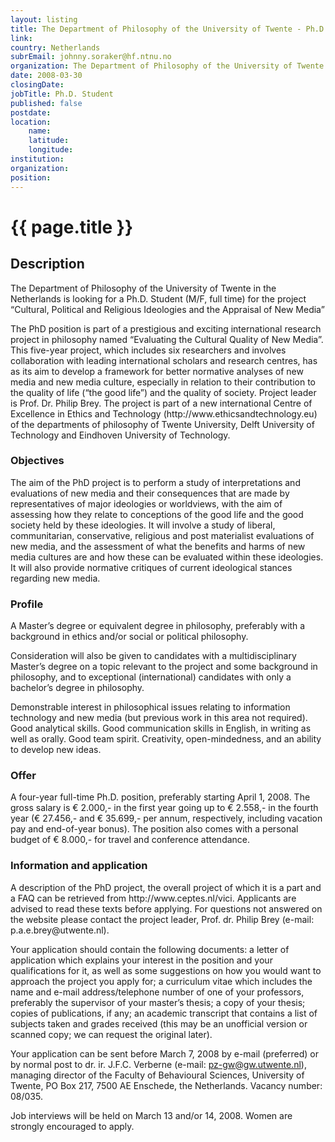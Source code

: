 ```yaml
---
layout: listing
title: The Department of Philosophy of the University of Twente - Ph.D. Student
link:
country: Netherlands
subrEmail: johnny.soraker@hf.ntnu.no
organization: The Department of Philosophy of the University of Twente 
date: 2008-03-30
closingDate: 
jobTitle: Ph.D. Student
published: false
postdate:
location:
	name: 
	latitude: 
	longitude: 
institution: 
organization: 
position: 
--- 
```



# {{ page.title }}

## Description





<p>The Department of Philosophy of the University of Twente in the
Netherlands is looking for a
Ph.D. Student (M/F, full time)
for the project “Cultural, Political and Religious Ideologies and the
Appraisal of New Media”
</p>
<p>
The PhD position is part of a prestigious and exciting international
research project in philosophy named “Evaluating the Cultural Quality of
New Media”. This five-year project, which includes six researchers and
involves collaboration with leading international scholars and research
centres, has as its aim to develop a framework for better normative
analyses of new media and new media culture, especially in relation to
their contribution to the quality of life (“the good life”) and the
quality of society. Project leader is Prof. Dr. Philip Brey. The project
is part of a new international Centre of Excellence in Ethics and
Technology (http://www.ethicsandtechnology.eu) of the departments of
philosophy of Twente University, Delft University of Technology and
Eindhoven University of Technology.
</p>
<p>
<h3>Objectives</h3>
The aim of the PhD project is to perform a study of interpretations and
evaluations of new media and their consequences that are made by
representatives of major ideologies or worldviews, with the aim of
assessing how they relate to conceptions of the good life and the good
society held by these ideologies.  It will involve a study of liberal,
communitarian, conservative, religious and post materialist evaluations
of new media, and the assessment of what the benefits and harms of new
media cultures are and how these can be evaluated within these
ideologies.  It will also provide normative critiques of current
ideological stances regarding new media.
</p>
<p>

<h3>Profile</h3>
A Master’s degree or equivalent degree in philosophy, preferably with a
background in ethics and/or social or political philosophy.
</p>
<p>

Consideration will also be given to candidates with a multidisciplinary
Master’s degree on a topic relevant to the project and some background
in philosophy, and to exceptional (international) candidates with only a
bachelor’s degree in philosophy.
</p>
<p>

Demonstrable interest in philosophical issues relating to information
technology and new media (but previous work in this area not required).
Good analytical skills. Good communication skills in English, in writing
as well as orally. Good team spirit.  Creativity, open-mindedness, and
an ability to develop new ideas.
</p>
<p>

<h3>Offer</h3>
A four-year full-time Ph.D. position, preferably starting April 1, 2008.
The gross salary is € 2.000,- in the first year going up to € 2.558,- in
the fourth year (€ 27.456,- and € 35.699,- per annum, respectively,
including vacation pay and end-of-year bonus). The position also comes
with a personal budget of € 8.000,- for travel and conference attendance.
</p>
<p>

<h3>Information and application</h3>
A description of the PhD project, the overall project of which it is a
part and a FAQ can be retrieved from http://www.ceptes.nl/vici.
Applicants are advised to read these texts before applying. For
questions not answered on the website please contact the project leader,
Prof. dr. Philip Brey (e-mail: p.a.e.brey@utwente.nl).
</p>
<p>

Your application should contain the following documents: a letter of
application which explains your interest in the position and your
qualifications for it, as well as some suggestions on how you would want
to approach the project you apply for; a curriculum vitae which includes
the name and e-mail address/telephone number of one of your professors,
preferably the supervisor of your master’s thesis; a copy of your
thesis; copies of publications, if any; an academic transcript that
contains a list of subjects taken and grades received (this may be an
unofficial version or scanned copy; we can request the original later).
</p>
<p>

Your application can be sent before March 7, 2008 by e-mail (preferred)
or by normal post to dr. ir. J.F.C. Verberne (e-mail:
pz-gw@gw.utwente.nl), managing director of the Faculty of Behavioural
Sciences, University of Twente, PO Box 217, 7500 AE Enschede, the
Netherlands. Vacancy number: 08/035.
</p>
<p>

Job interviews will be held on March 13 and/or 14, 2008. Women are
strongly encouraged to apply.
</p>

